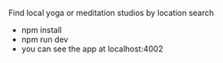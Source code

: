 Find local yoga or meditation studios by location search 

- npm install 
- npm run dev
- you can see the app at localhost:4002